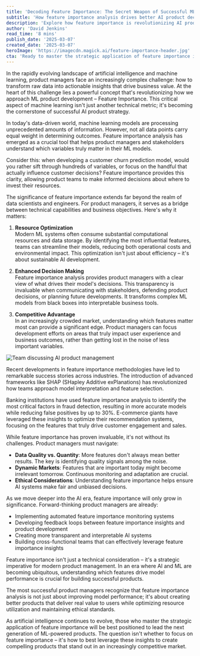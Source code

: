```yaml
---
title: 'Decoding Feature Importance: The Secret Weapon of Successful ML Product Managers'
subtitle: 'How feature importance analysis drives better AI product decisions'
description: 'Explore how feature importance is revolutionizing AI product development, from optimizing resources to enhancing decision-making. Learn how successful product managers leverage this tool to gain a competitive edge in the rapidly evolving landscape of artificial intelligence.'
author: 'David Jenkins'
read_time: '8 mins'
publish_date: '2025-03-07'
created_date: '2025-03-07'
heroImage: 'https://imagecdn.magick.ai/feature-importance-header.jpg'
cta: 'Ready to master the strategic application of feature importance in AI product management? Follow us on LinkedIn at MagickAI for expert insights, detailed case studies, and implementation strategies that will help you build better ML-powered products.'
---
```


In the rapidly evolving landscape of artificial intelligence and machine learning, product managers face an increasingly complex challenge: how to transform raw data into actionable insights that drive business value. At the heart of this challenge lies a powerful concept that's revolutionizing how we approach ML product development – Feature Importance. This critical aspect of machine learning isn't just another technical metric; it's becoming the cornerstone of successful AI product strategy.

In today's data-driven world, machine learning models are processing unprecedented amounts of information. However, not all data points carry equal weight in determining outcomes. Feature importance analysis has emerged as a crucial tool that helps product managers and stakeholders understand which variables truly matter in their ML models.

Consider this: when developing a customer churn prediction model, would you rather sift through hundreds of variables, or focus on the handful that actually influence customer decisions? Feature importance provides this clarity, allowing product teams to make informed decisions about where to invest their resources.

The significance of feature importance extends far beyond the realm of data scientists and engineers. For product managers, it serves as a bridge between technical capabilities and business objectives. Here's why it matters:

1. **Resource Optimization**  
   Modern ML systems often consume substantial computational resources and data storage. By identifying the most influential features, teams can streamline their models, reducing both operational costs and environmental impact. This optimization isn't just about efficiency – it's about sustainable AI development.

2. **Enhanced Decision Making**  
   Feature importance analysis provides product managers with a clear view of what drives their model's decisions. This transparency is invaluable when communicating with stakeholders, defending product decisions, or planning future developments. It transforms complex ML models from black boxes into interpretable business tools.

3. **Competitive Advantage**  
   In an increasingly crowded market, understanding which features matter most can provide a significant edge. Product managers can focus development efforts on areas that truly impact user experience and business outcomes, rather than getting lost in the noise of less important variables.

![Team discussing AI product management](https://imagecdn.magick.ai/team-discussion.jpg)

Recent developments in feature importance methodologies have led to remarkable success stories across industries. The introduction of advanced frameworks like SHAP (SHapley Additive exPlanations) has revolutionized how teams approach model interpretation and feature selection.

Banking institutions have used feature importance analysis to identify the most critical factors in fraud detection, resulting in more accurate models while reducing false positives by up to 30%. E-commerce giants have leveraged these insights to optimize their recommendation systems, focusing on the features that truly drive customer engagement and sales.

While feature importance has proven invaluable, it's not without its challenges. Product managers must navigate:

- **Data Quality vs. Quantity**: More features don't always mean better results. The key is identifying quality signals among the noise.
- **Dynamic Markets**: Features that are important today might become irrelevant tomorrow. Continuous monitoring and adaptation are crucial.
- **Ethical Considerations**: Understanding feature importance helps ensure AI systems make fair and unbiased decisions.

As we move deeper into the AI era, feature importance will only grow in significance. Forward-thinking product managers are already:

- Implementing automated feature importance monitoring systems
- Developing feedback loops between feature importance insights and product development
- Creating more transparent and interpretable AI systems
- Building cross-functional teams that can effectively leverage feature importance insights

Feature importance isn't just a technical consideration – it's a strategic imperative for modern product management. In an era where AI and ML are becoming ubiquitous, understanding which features drive model performance is crucial for building successful products.

The most successful product managers recognize that feature importance analysis is not just about improving model performance; it's about creating better products that deliver real value to users while optimizing resource utilization and maintaining ethical standards.

As artificial intelligence continues to evolve, those who master the strategic application of feature importance will be best positioned to lead the next generation of ML-powered products. The question isn't whether to focus on feature importance – it's how to best leverage these insights to create compelling products that stand out in an increasingly competitive market.
